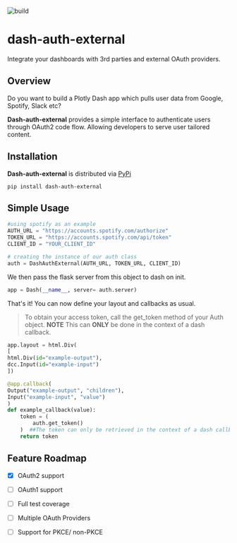 ![build](https://github.com/jamesholcombe/dash-auth-external/blob/master/.github/workflows/python-package.yml/badge.svg)

# dash-auth-external

 Integrate your dashboards with 3rd parties and external OAuth providers. 

## Overview

Do you want to build a Plotly Dash app which pulls user data from Google, Spotify, Slack etc?

**Dash-auth-external** provides a simple interface to authenticate users through OAuth2 code flow. Allowing developers to serve user tailored content. 

## Installation
**Dash-auth-external** is distributed via [PyPi](https://pypi.org/project/dash-auth-external/)

```
pip install dash-auth-external
```
## Simple Usage
```python
#using spotify as an example
AUTH_URL = "https://accounts.spotify.com/authorize"
TOKEN_URL = "https://accounts.spotify.com/api/token"
CLIENT_ID = "YOUR_CLIENT_ID"

# creating the instance of our auth class
auth = DashAuthExternal(AUTH_URL, TOKEN_URL, CLIENT_ID)
```
We then pass the flask server from this object to dash on init.
```python
app = Dash(__name__, server= auth.server)
```
That's it! You can now define your layout and callbacks as usual. 
> To obtain your access token, call the get_token method of your Auth object.
> **NOTE** This can **ONLY** be done in the context of a dash callback.
```python
app.layout = html.Div(
[
html.Div(id="example-output"), 
dcc.Input(id="example-input")
])

@app.callback(
Output("example-output", "children"),
Input("example-input", "value")
)
def example_callback(value):
    token = (
        auth.get_token()
    )  ##The token can only be retrieved in the context of a dash callback
    return token
```










## Feature Roadmap

- [x] OAuth2 support
- [ ] OAuth1 support 
- [ ] Full test coverage
- [ ] Multiple OAuth Providers 
- [ ] Support for PKCE/ non-PKCE










